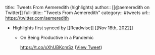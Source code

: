 title:: Tweets From Aemeredith (highlights)
author:: [[@aemeredith on Twitter]]
full-title:: "Tweets From Aemeredith"
category:: #tweets
url:: https://twitter.com/aemeredith

- Highlights first synced by [[Readwise]] [[Nov 18th, 2022]]
	- On Being Productive in a Pandemic
	  
	  https://t.co/xXhUBKcmSz ([View Tweet](https://twitter.com/search?q=On%20Being%20Productive%20in%20a%20Pandemic%20%20https%3A//t.co/xXhUBKcmSz%20%28from%3A%40aemeredith%29))